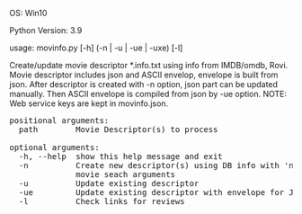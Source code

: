 OS:             Win10

Python Version: 3.9

usage: movinfo.py [-h] (-n | -u | -ue | -uxe) [-l]

Create/update movie descriptor *.info.txt using info from IMDB/omdb, Rovi.
Movie descriptor includes json and ASCII envelop, envelope is built from json.
After descriptor is created with -n option, json part can be updated manually. 
Then ASCII envelope is compiled from json by -ue option.
NOTE: Web service keys are kept in movinfo.json.
<pre>
positional arguments:
  path        Movie Descriptor(s) to process

optional arguments:
  -h, --help  show this help message and exit
  -n          Create new descriptor(s) using DB info with 'name', 'year' as
              movie seach arguments
  -u          Update existing descriptor
  -ue         Update existing descriptor with envelope for JSON
  -l          Check links for reviews
</pre>
